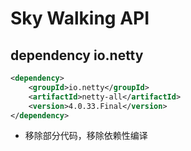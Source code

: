 # Sky Walking API
## dependency io.netty
```xml
<dependency>
    <groupId>io.netty</groupId>
    <artifactId>netty-all</artifactId>
    <version>4.0.33.Final</version>
</dependency>
```
* 移除部分代码，移除依赖性编译